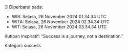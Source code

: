 ⏰ Diperbarui pada:
- WIB: Selasa, 26 November 2024 01.34.34 UTC
- WITA: Selasa, 26 November 2024 02.34.34 UTC
- WIT: Selasa, 26 November 2024 03.34.34 UTC

Kutipan Inspiratif:
"Success is a journey, not a destination."


Kategori: success

